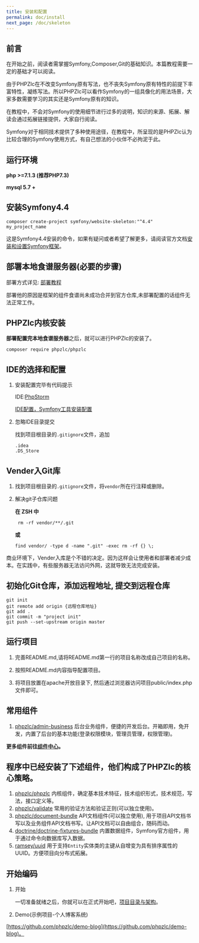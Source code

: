 ```yaml
---
title: 安装和配置
permalink: doc/install
next_page: /doc/skeleton
---
```


## 前言

在开始之前，阅读者需掌握Symfony,Composer,Git的基础知识。本篇教程需要一定的基础才可以阅读。

由于PHPZlc在不改变Symfony原有写法，也不丧失Symfony原有特性的前提下丰富特性，凝练写法。所以PHPZlc可以看作Symfony的一组具像化的用法场景，大家多数需要学习的其实还是Symfony原有的知识。

在教程中，不会对Symfony的使用细节进行过多的说明，知识的来源、拓展、解读会通过拓展链接提供，大家自行阅读。

Symfony对于相同技术提供了多种使用途径，在教程中，所呈现的是PHPZlc认为比较合理的Symfony使用方式，有自己想法的小伙伴不必拘泥于此。

## 运行环境

**php >=7.1.3 (推荐PHP7.3)**

**mysql 5.7 +**

## 安装Symfony4.4

```shell
composer create-project symfony/website-skeleton:"^4.4" my_project_name
```

这是Symfony4.4安装的命令，如果有疑问或者希望了解更多，请阅读官方文档[安装和设置Symfony框架](https://symfony.com/doc/4.4/setup.html)。

## 部署本地食谱服务器(必要的步骤)

部署方式详见: [部署教程](/doc/symfony-flex)

部署他的原因是框架的组件食谱尚未成功合并到官方仓库,未部署配置的话组件无法正常工作。

## PHPZlc内核安装

**部署配置完本地食谱服务器**之后，就可以进行PHPZlc的安装了。

```shell
composer require phpzlc/phpzlc
```

## IDE的选择和配置

1. 安装配置完毕有代码提示

    IDE:[PhpStorm](https://www.jetbrains.com/phpstorm/)

    [IDE配置，Symfony工具安装配置](https://www.jetbrains.com/help/phpstorm/symfony-support.html?_ga=2.242917706.978522081.1607327290-133517331.1605767311#enabling-the-symfony-plugin-for)

2. 忽略IDE目录提交

    找到项目根目录的`.gitignore`文件，追加

    ```text
    .idea
    .DS_Store
    ```
   
## Vender入Git库   

1. 找到项目根目录的`.gitignore`文件，将`vendor`所在行注释或删除。

2. 解决git子仓库问题

    **在 ZSH 中**
    
    ```shell
     rm -rf vendor/**/.git
    ```
    **或**
    
    ```shell
    find vendor/ -type d -name ".git" -exec rm -rf {} \;
    ```

商业环境下，Vender入库是个不错的决定。因为这样会让使用者和部署者减少成本。在实践中，有些服务器无法访问外网，这就导致无法完成安装。  

## 初始化Git仓库，添加远程地址, 提交到远程仓库

```shell
git init
git remote add origin {远程仓库地址}
git add .
git commit -m "project init"
git push --set-upstream origin master
```

## 运行项目

1. 完善README.md,请将README.md第一行的项目名称改成自己项目的名称。

2. 按照README.md内容指导配置项目。

3. 将项目放置在apache开放目录下, 然后通过浏览器访问项目public/index.php文件即可。

## 常用组件

1. [phpzlc/admin-business](https://github.com/phpzlc/admin-business) 后台业务组件，便捷的开发后台。开箱即用，免开发，内置了后台的基本功能(登录权限模块，管理员管理，权限管理)。

**更多组件前往[组件中心](/module/)。**

## 程序中已经安装了下述组件，他们构成了PHPZlc的核心策略。

1. [phpzlc/phpzlc](https://github.com/phpzlc/phpzlc) 内核组件，确定基本技术特征，技术组织形式，技术规范，写法，接口定义等。
2. [phpzlc/validate](https://github.com/phpzlc/validate) 常用的验证方法和验证正则(可以独立使用)。
3. [phpzlc/document-bundle](https://github.com/phpzlc/document-bundle) API文档组件(可以独立使用), 用于项目API文档书写以及业务组件API文档书写。让API文档可以自由组合，随码而动。
4. [doctrine/doctrine-fixtures-bundle](https://github.com/doctrine/DoctrineFixturesBundle) 内置数据组件，Symfony官方组件，用于通过命令向数据库写入数据。
5. [ramsey/uuid](https://github.com/ramsey/uuid) 用于支持`Entity`实体类的主键从自增变为具有排序属性的UUID。方便项目向分布式拓展。

## 开始编码

1. 开始

    一切准备就绪之后，你就可以在正式开始吧，[项目目录与架构](/doc/skeleton)。

2. Demo(示例项目-个人博客系统)

[https://github.com/phpzlc/demo-blog](https://github.com/phpzlc/demo-blog)。



    
  
